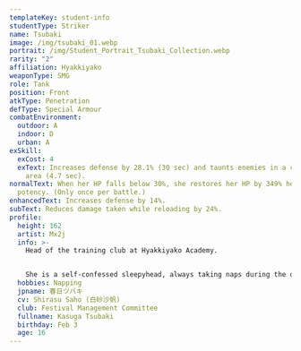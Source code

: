 ```yaml
---
templateKey: student-info
studentType: Striker
name: Tsubaki
image: /img/tsubaki_01.webp
portrait: /img/Student_Portrait_Tsubaki_Collection.webp
rarity: "2"
affiliation: Hyakkiyako
weaponType: SMG
role: Tank
position: Front
atkType: Penetration
defType: Special Armour
combatEnvironment:
  outdoor: A
  indoor: D
  urban: A
exSkill:
  exCost: 4
  exText: Increases defense by 28.1% (30 sec) and taunts enemies in a circular
    area (4.7 sec).
normalText: When her HP falls below 30%, she restores her HP by 349% heal
  potency. (Only once per battle.)
enhancedText: Increases defense by 14%.
subText: Reduces damage taken while reloading by 24%.
profile:
  height: 162
  artist: Mx2j
  info: >-
    Head of the training club at Hyakkiyako Academy.


    She is a self-confessed sleepyhead, always taking naps during the day, so her friend Mimori effectively takes over the role of department head. Despite her lazy daytime appearance, she is secretly working to protect Hyakkiyako Academy at night.
  hobbies: Napping
  jpname: 春日ツバキ
  cv: Shirasu Saho (白砂沙帆)
  club: Festival Management Committee
  fullname: Kasuga Tsubaki
  birthday: Feb 3
  age: 16
---
```

